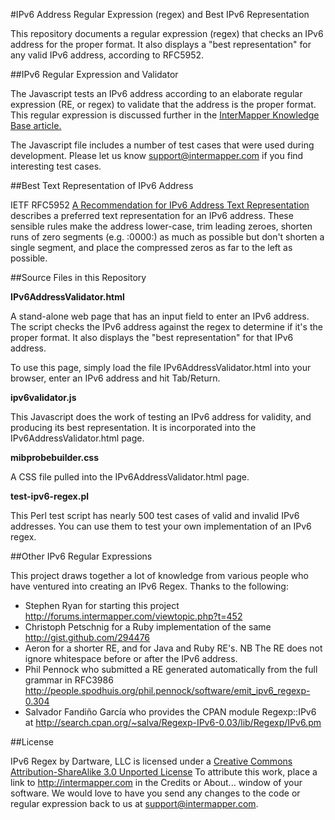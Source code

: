 #IPv6 Address Regular Expression (regex) and Best IPv6 Representation

This repository documents a regular expression (regex) that checks an IPv6 address for the proper format. It also displays a "best representation" for any valid IPv6 address, according to RFC5952. 

##IPv6 Regular Expression and Validator

The Javascript tests an IPv6 address according to an elaborate regular expression (RE, or regex) to validate that the address is the proper format. This regular expression is discussed further in the [InterMapper Knowledge Base article.](http://forums.intermapper.com/viewtopic.php?t=452)

The Javascript file includes a number of test cases that were used during development. Please let us know <support@intermapper.com> if you find interesting test cases. 

##Best Text Representation of IPv6 Address

IETF RFC5952 [A Recommendation for IPv6 Address Text Representation](http://tools.ietf.org/html/rfc5952) describes a preferred text representation for an IPv6 address. These sensible rules make the address lower-case, trim leading zeroes, shorten runs of zero segments (e.g. :0000:) as much as possible but don't shorten a single segment, and place the compressed zeros as far to the left as possible.

##Source Files in this Repository

**IPv6AddressValidator.html** 

A stand-alone web page that has an input field to enter an IPv6 address. The script checks the IPv6 address against the regex to determine if it's the proper format. It also displays the "best representation" for that IPv6 address.

To use this page, simply load the file IPv6AddressValidator.html into your browser, enter an IPv6 address and hit Tab/Return.

**ipv6validator.js**

This Javascript does the work of testing an IPv6 address for validity, and producing its best representation. It is incorporated into the IPv6AddressValidator.html page.

**mibprobebuilder.css**

A CSS file pulled into the IPv6AddressValidator.html page.

**test-ipv6-regex.pl**

This Perl test script has nearly 500 test cases of valid and invalid IPv6 addresses. You can use them to test your own implementation of an IPv6 regex. 

##Other IPv6 Regular Expressions

This project draws together a lot of knowledge from various people who have ventured into creating an IPv6 Regex. Thanks to the following:

* Stephen Ryan for starting this project <http://forums.intermapper.com/viewtopic.php?t=452>
* Christoph Petschnig for a Ruby implementation of the same  <http://gist.github.com/294476>
* Aeron for a shorter RE, and for Java and Ruby RE's. NB The RE does not ignore whitespace before or after the IPv6 address.
* Phil Pennock who submitted a RE generated automatically from the full grammar in RFC3986 <http://people.spodhuis.org/phil.pennock/software/emit_ipv6_regexp-0.304>
* Salvador Fandiño García who provides the CPAN module Regexp::IPv6 at <http://search.cpan.org/~salva/Regexp-IPv6-0.03/lib/Regexp/IPv6.pm>


##License

IPv6 Regex by Dartware, LLC is licensed under a [Creative Commons Attribution-ShareAlike 3.0 Unported License](http://creativecommons.org/licenses/by-sa/3.0/) To attribute this work, place a link to <http://intermapper.com> in the Credits or About... window of your software. We would love to have you send any changes to the code or regular expression back to us at <support@intermapper.com>.
